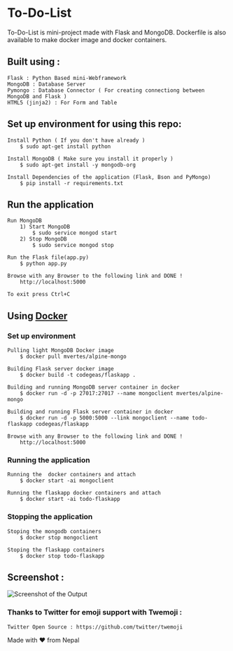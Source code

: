 # To-Do-List

To-Do-List is mini-project made with Flask and MongoDB. Dockerfile is also available to make docker image and docker containers.

## Built using :

	Flask : Python Based mini-Webframework
	MongoDB : Database Server
	Pymongo : Database Connector ( For creating connectiong between MongoDB and Flask )
	HTML5 (jinja2) : For Form and Table


## Set up environment for using this repo:

	Install Python ( If you don't have already )
		$ sudo apt-get install python
		
	Install MongoDB ( Make sure you install it properly )
		$ sudo apt-get install -y mongodb-org

	Install Dependencies of the application (Flask, Bson and PyMongo)
		$ pip install -r requirements.txt

## Run the application

	Run MongoDB
		1) Start MongoDB
			$ sudo service mongod start
		2) Stop MongoDB
			$ sudo service mongod stop
	
	Run the Flask file(app.py)
		$ python app.py

	Browse with any Browser to the following link and DONE !
		http://localhost:5000

	To exit press Ctrl+C

## Using [Docker](https://www.docker.com)

### Set up environment

	Pulling light MongoDB Docker image
		$ docker pull mvertes/alpine-mongo
	
	Building Flask server docker image
		$ docker build -t codegeas/flaskapp .

	Building and running MongoDB server container in docker
		$ docker run -d -p 27017:27017 --name mongoclient mvertes/alpine-mongo

	Building and running Flask server container in docker
		$ docker run -d -p 5000:5000 --link mongoclient --name todo-flaskapp codegeas/flaskapp

	Browse with any Browser to the following link and DONE !
		http://localhost:5000
	
###  Running the application
	
	Running the  docker containers and attach
		$ docker start -ai mongoclient

	Running the flaskapp docker containers and attach
		$ docker start -ai todo-flaskapp

###  Stopping the application

	Stoping the mongodb containers
		$ docker stop mongoclient

	Stoping the flaskapp containers
		$ docker stop todo-flaskapp


## Screenshot :

![Screenshot of the Output](https://github.com/CoolBoi567/To-Do-List---Flask-MongoDB-Example/blob/master/static/images/screenshot.png?raw=true "Screenshot of Output")


### Thanks to Twitter for emoji support with Twemoji :
	Twitter Open Source : https://github.com/twitter/twemoji

Made with ❤️ from Nepal
